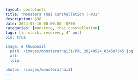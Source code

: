 ```yaml
---
layout: postplants
title: "Monstera Thai Constellation | #31"
description: $38
date: 2024-05-16 00:00:00 -0700
categories: [monstera, thai constellation]
tags: [in stock, reserved, 4" pot]
pin: true

image: # thumbnail
  path: /images/monsterathai31/PXL_20240524_034507345.jpg
  alt:
  lqip:

photos: /images/monsterathai31
---
```

